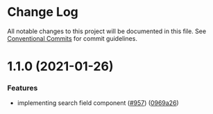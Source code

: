 # Change Log

All notable changes to this project will be documented in this file.
See [Conventional Commits](https://conventionalcommits.org) for commit guidelines.

# 1.1.0 (2021-01-26)


### Features

* implementing search field component ([#957](https://github.com/cultureamp/kaizen-design-system/issues/957)) ([0969a26](https://github.com/cultureamp/kaizen-design-system/commit/0969a261f0a429262ff94e08cd7ecdc6bf160633))
